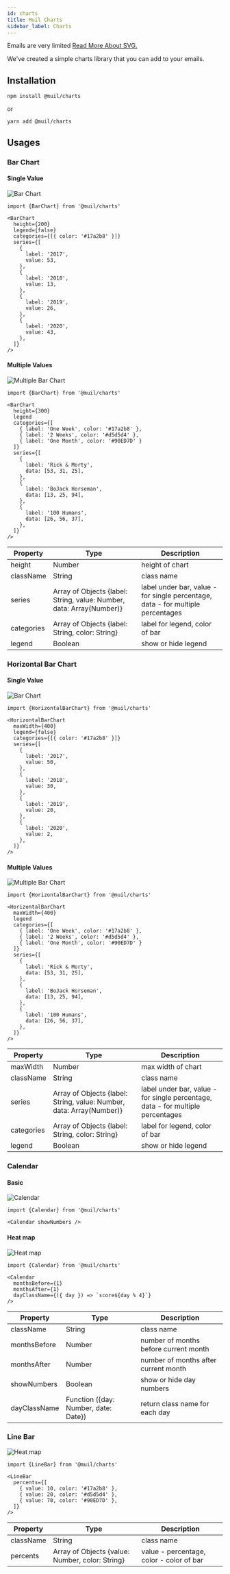 ```yaml
---
id: charts
title: Muil Charts
sidebar_label: Charts
---
```


Emails are very limited [Read More About SVG.](limitations/svg.md)

We've created a simple charts library that you can add to your emails.

## Installation

```
npm install @muil/charts
```

or

```
yarn add @muil/charts
```

## Usages

### Bar Chart

#### Single Value

![Bar Chart](/media/bar-chart.png)

```
import {BarChart} from '@muil/charts'

<BarChart
  height={200}
  legend={false}
  categories={[{ color: '#17a2b8' }]}
  series={[
    {
      label: '2017',
      value: 53,
    },
    {
      label: '2018',
      value: 13,
    },
    {
      label: '2019',
      value: 26,
    },
    {
      label: '2020',
      value: 43,
    },
  ]}
/>
```

#### Multiple Values

![Multiple Bar Chart](/media/multiple-bar-chart.png)

```
import {BarChart} from '@muil/charts'

<BarChart
  height={300}
  legend
  categories={[
    { label: 'One Week', color: '#17a2b8' },
    { label: '2 Weeks', color: '#d5d5d4' },
    { label: 'One Month', color: '#90ED7D' }
  ]}
  series={[
    {
      label: 'Rick & Morty',
      data: [53, 31, 25],
    },
    {
      label: 'BoJack Horseman',
      data: [13, 25, 94],
    },
    {
      label: '100 Humans',
      data: [26, 56, 37],
    },
  ]}
/>
```

| Property   | Type                                                                 | Description                                                                     |
| ---------- | -------------------------------------------------------------------- | ------------------------------------------------------------------------------- |
| height     | Number                                                               | height of chart                                                                 |
| className  | String                                                               | class name                                                                      |
| series     | Array of Objects {label: String, value: Number, data: Array(Number)} | label under bar, value - for single percentage, data - for multiple percentages |
| categories | Array of Objects {label: String, color: String}                      | label for legend, color of bar                                                  |
| legend     | Boolean                                                              | show or hide legend                                                             |

### Horizontal Bar Chart

#### Single Value

![Bar Chart](/media/hor-bar-chart.png)

```
import {HorizontalBarChart} from '@muil/charts'

<HorizontalBarChart
  maxWidth={400}
  legend={false}
  categories={[{ color: '#17a2b8' }]}
  series={[
    {
      label: '2017',
      value: 50,
    },
    {
      label: '2018',
      value: 30,
    },
    {
      label: '2019',
      value: 20,
    },
    {
      label: '2020',
      value: 2,
    },
  ]}
/>
```

#### Multiple Values

![Multiple Bar Chart](/media/multiple-hor-bar-chart.png)

```
import {HorizontalBarChart} from '@muil/charts'

<HorizontalBarChart
  maxWidth={400}
  legend
  categories={[
    { label: 'One Week', color: '#17a2b8' },
    { label: '2 Weeks', color: '#d5d5d4' },
    { label: 'One Month', color: '#90ED7D' }
  ]}
  series={[
    {
      label: 'Rick & Morty',
      data: [53, 31, 25],
    },
    {
      label: 'BoJack Horseman',
      data: [13, 25, 94],
    },
    {
      label: '100 Humans',
      data: [26, 56, 37],
    },
  ]}
/>
```

| Property   | Type                                                                 | Description                                                                     |
| ---------- | -------------------------------------------------------------------- | ------------------------------------------------------------------------------- |
| maxWidth   | Number                                                               | max width of chart                                                              |
| className  | String                                                               | class name                                                                      |
| series     | Array of Objects {label: String, value: Number, data: Array(Number)} | label under bar, value - for single percentage, data - for multiple percentages |
| categories | Array of Objects {label: String, color: String}                      | label for legend, color of bar                                                  |
| legend     | Boolean                                                              | show or hide legend                                                             |

### Calendar

#### Basic

![Calendar](/media/calendar.png)

```
import {Calendar} from '@muil/charts'

<Calendar showNumbers />
```

#### Heat map

![Heat map](/media/heat-map.png)

```
import {Calendar} from '@muil/charts'

<Calendar
  monthsBefore={1}
  monthsAfter={1}
  dayClassName={({ day }) => `score${day % 4}`}
/>
```

| Property     | Type                                 | Description                           |
| ------------ | ------------------------------------ | ------------------------------------- |
| className    | String                               | class name                            |
| monthsBefore | Number                               | number of months before current month |
| monthsAfter  | Number                               | number of months after current month  |
| showNumbers  | Boolean                              | show or hide day numbers              |
| dayClassName | Function ({day: Number, date: Date}) | return class name for each day        |

### Line Bar

![Heat map](/media/line-bar.png)

```
import {LineBar} from '@muil/charts'

<LineBar
  percents={[
    { value: 10, color: '#17a2b8' },
    { value: 20, color: '#d5d5d4' },
    { value: 70, color: '#90ED7D' },
  ]}
/>
```

| Property  | Type                                            | Description                              |
| --------- | ----------------------------------------------- | ---------------------------------------- |
| className | String                                          | class name                               |
| percents  | Array of Objects {value: Number, color: String} | value - percentage, color - color of bar |
